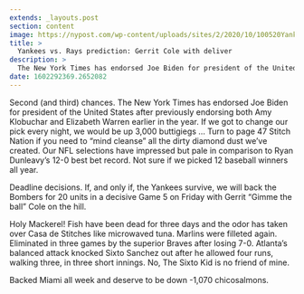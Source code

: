 ```yaml
--- 
extends: _layouts.post 
section: content 
image: https://nypost.com/wp-content/uploads/sites/2/2020/10/100520Yankees117CS.jpg?quality=90&strip=all&w=1200 
title: > 
  Yankees vs. Rays prediction: Gerrit Cole with deliver 
description: > 
  The New York Times has endorsed Joe Biden for president of the United States after previously endorsing both Amy Klobuchar and Elizabeth Warren earlier in the year.Our NFL selections have impressed but pale in comparison to Ryan Dunleavy’s 12-0 best bet record.If, and only if, the Yankees survive, we will back the Bombers for 20 units in a decisive Game 5 on Friday with Gerrit “Gimme the ball” Cole on the hill.Fish have been dead for three days and the odor has taken over Casa de Stitches like microwaved tuna.Atlanta’s balanced attack knocked Sixto Sanchez out after he allowed four runs, walking three, in three short innings. 
date: 1602292369.2652082 
--- 
```

Second (and third) chances. The New York Times has endorsed Joe Biden for president of the United States after previously endorsing both Amy Klobuchar and Elizabeth Warren earlier in the year. If we got to change our pick every night, we would be up 3,000 buttigiegs … Turn to page 47 Stitch Nation if you need to “mind cleanse” all the dirty diamond dust we’ve created. Our NFL selections have impressed but pale in comparison to Ryan Dunleavy’s 12-0 best bet record. Not sure if we picked 12 baseball winners all year.

Deadline decisions. If, and only if, the Yankees survive, we will back the Bombers for 20 units in a decisive Game 5 on Friday with Gerrit “Gimme the ball” Cole on the hill.

Holy Mackerel! Fish have been dead for three days and the odor has taken over Casa de Stitches like microwaved tuna. Marlins were filleted again. Eliminated in three games by the superior Braves after losing 7-0. Atlanta’s balanced attack knocked Sixto Sanchez out after he allowed four runs, walking three, in three short innings. No, The Sixto Kid is no friend of mine.

Backed Miami all week and deserve to be down -1,070 chicosalmons.